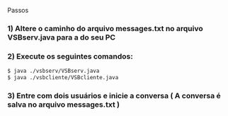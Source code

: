  Passos
### 1) Altere o caminho do arquivo messages.txt no arquivo VSBserv.java para a do seu PC
### 2) Execute os seguintes comandos:
```bash
$ java ./vsbserv/VSBserv.java
$ java ./vsbcliente/VSBcliente.java
```

### 3) Entre com dois usuários e inicie a conversa ( A conversa é salva no arquivo messages.txt )